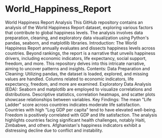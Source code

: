 # World_Happiness_Report
World Happiness Report Analysis
This GitHub repository contains an analysis of the World Happiness Report dataset, exploring various factors that contribute to global happiness levels. The analysis involves data preparation, cleaning, and exploratory data visualization using Python's pandas, seaborn, and matplotlib libraries.
Introduction: The World Happiness Report annually evaluates and dissects happiness levels across countries. Beyond rankings, the report is a narrative that unveils happiness drivers, including economic indicators, life expectancy, social support, freedom, and more. This repository delves into this intricate narrative, aiming to uncover patterns and insights.
Contents:
Data Preparation and Cleaning: Utilizing pandas, the dataset is loaded, explored, and missing values are handled. Columns related to economic indicators, life expectancy, freedom, and more are examined.
Exploratory Data Analysis (EDA): Seaborn and matplotlib are employed to visualize correlations and distributions. Descriptive statistics, correlation heatmaps, and scatter plots showcase relationships between variables.
Key Findings:
The mean "Life Ladder" score across countries indicates moderate life satisfaction.
Countries with high "Log GDP per capita" tend to have elevated well-being.
Freedom is positively correlated with GDP and life satisfaction.
The analysis highlights countries facing significant health challenges, notably Haiti, Zimbabwe, and others.
Afghanistan's happiness indicators exhibit a distressing decline due to conflict and instability.

